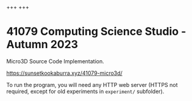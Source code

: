 +++
+++

# 41079 Computing Science Studio - Autumn 2023

Micro3D Source Code Implementation.

<https://sunsetkookaburra.xyz/41079-micro3d/>

To run the program, you will need any HTTP web server (HTTPS not required, except for old experiments in `experiment/` subfolder).
